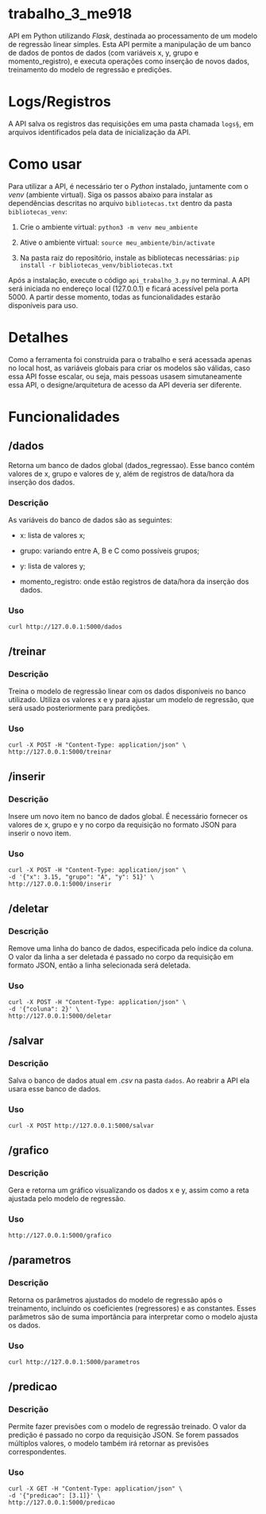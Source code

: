 # trabalho_3_me918

API em Python utilizando *Flask*, destinada ao processamento de um modelo de regressão linear simples. Esta API permite a manipulação de um banco de dados de pontos de dados (com variáveis x, y, grupo e momento_registro), e executa operações como inserção de novos dados, treinamento do modelo de regressão e predições.

# Logs/Registros

A API salva os registros das requisições em uma pasta chamada ```logs§```, em arquivos identificados pela data de inicialização da API.

# Como usar

Para utilizar a API, é necessário ter o *Python* instalado, juntamente com o *venv* (ambiente virtual). Siga os passos abaixo para instalar as dependências descritas no arquivo ```bibliotecas.txt``` dentro da pasta ```bibliotecas_venv```:

1. Crie o ambiente virtual: ```python3 -m venv meu_ambiente```

2. Ative o ambiente virtual: ```source meu_ambiente/bin/activate```

3. Na pasta raiz do repositório, instale as bibliotecas necessárias: ```pip install -r bibliotecas_venv/bibliotecas.txt```

Após a instalação, execute o código ```api_trabalho_3.py``` no terminal. A API será iniciada no endereço local (127.0.0.1) e ficará acessível pela porta 5000. A partir desse momento, todas as funcionalidades estarão disponíveis para uso.

# Detalhes

Como a ferramenta foi construida para o trabalho e será acessada apenas no local host, as variáveis globais para criar os modelos são válidas, caso essa API fosse escalar, ou seja, mais pessoas usasem simutaneamente essa API, o designe/arquitetura de acesso da API deveria ser diferente.

# Funcionalidades

## /dados

Retorna um banco de dados global (dados_regressao). Esse banco contém valores de x, grupo e valores de y, além de registros de data/hora da inserção dos dados.

### Descrição

As variáveis do banco de dados são as seguintes:

- x: lista de valores x;

- grupo: variando entre A, B e C como possíveis grupos;

- y: lista de valores y;

-  momento_registro: onde estão registros de data/hora da inserção dos dados.


### Uso

```
curl http://127.0.0.1:5000/dados
```


## /treinar

### Descrição

Treina o modelo de regressão linear com os dados disponíveis no banco  utilizado. Utiliza os valores x e y para ajustar um modelo de regressão, que será usado posteriormente para predições.

### Uso

```
curl -X POST -H "Content-Type: application/json" \
http://127.0.0.1:5000/treinar
```


## /inserir

### Descrição

Insere um novo item no banco de dados global. É necessário fornecer os valores de x, grupo e y no corpo da requisição no formato JSON para inserir o novo item.

### Uso

```
curl -X POST -H "Content-Type: application/json" \
-d '{"x": 3.15, "grupo": "A", "y": 51}' \
http://127.0.0.1:5000/inserir
```

## /deletar

### Descrição

Remove uma linha do banco de dados, especificada pelo índice da coluna. O valor da linha a ser deletada é passado no corpo da requisição em formato JSON, então a linha selecionada será deletada.

### Uso

```
curl -X POST -H "Content-Type: application/json" \
-d '{"coluna": 2}' \
http://127.0.0.1:5000/deletar
```


## /salvar

### Descrição

Salva o banco de dados atual em *.csv* na pasta ```dados```. Ao reabrir a API ela usara esse banco de dados.

### Uso

```
curl -X POST http://127.0.0.1:5000/salvar
```


## /grafico

### Descrição

Gera e retorna um gráfico visualizando os dados x e y, assim como a reta ajustada pelo modelo de regressão. 

### Uso

```
http://127.0.0.1:5000/grafico
```


## /parametros

### Descrição

Retorna os parâmetros ajustados do modelo de regressão após o treinamento, incluindo os coeficientes (regressores) e as constantes. Esses parâmetros são de suma importância para interpretar como o modelo ajusta os dados.

### Uso

```
curl http://127.0.0.1:5000/parametros
```


## /predicao

### Descrição

Permite fazer previsões com o modelo de regressão treinado. O valor da predição é passado no corpo da requisição JSON. Se forem passados múltiplos valores, o modelo também irá retornar as previsões correspondentes.

### Uso

```
curl -X GET -H "Content-Type: application/json" \
-d '{"predicao": [3.1]}' \
http://127.0.0.1:5000/predicao
```
